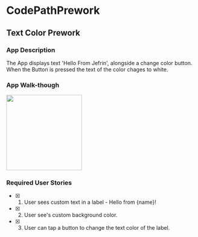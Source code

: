 # CodePathPrework

## Text Color Prework

### App Description
The App displays text 'Hello From Jefrin', alongside a change color button. When the Button is pressed the text of the color chages to white.

### App Walk-though


<img src="YOUR_GIF_URL_HERE" width=200><br>


### Required User Stories
- [X] 1. User sees custom text in a label - Hello from {name}!
- [X] 2. User see's custom background color.
- [X] 3. User can tap a button to change the text color of the label.
